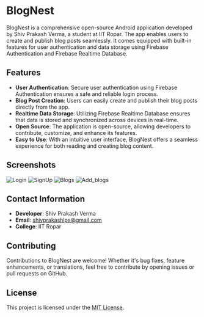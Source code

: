 # BlogNest

BlogNest is a comprehensive open-source Android application developed by Shiv Prakash Verma, a student at IIT Ropar. The app enables users to create and publish blog posts seamlessly. It comes equipped with built-in features for user authentication and data storage using Firebase Authentication and Firebase Realtime Database.

## Features

- **User Authentication**: Secure user authentication using Firebase Authentication ensures a safe and reliable login process.
- **Blog Post Creation**: Users can easily create and publish their blog posts directly from the app.
- **Realtime Data Storage**: Utilizing Firebase Realtime Database ensures that data is stored and synchronized across devices in real-time.
- **Open Source**: The application is open-source, allowing developers to contribute, customize, and enhance its features.
- **Easy to Use**: With an intuitive user interface, BlogNest offers a seamless experience for both reading and creating blog content.
## Screenshots
![Login](app/login.png)
![SignUp](app/signup.png)
![Blogs](app/blogs.png)
![Add_blogs](app/add_blogs.png)

## Contact Information

- **Developer**: Shiv Prakash Verma
- **Email**: shivprakashlps@gmail.com
- **College**: IIT Ropar

## Contributing

Contributions to BlogNest are welcome! Whether it's bug fixes, feature enhancements, or translations, feel free to contribute by opening issues or pull requests on GitHub.

## License

This project is licensed under the [MIT License](LICENSE).

